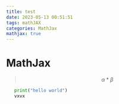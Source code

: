 ```yaml
---
title: test
date: 2023-05-13 00:51:51
tags: mathJAX
categories: MathJax
mathjax: true
---
```


# MathJax
> $$ \alpha*\beta $$

```python
   print("hello world")
   vxvx
```